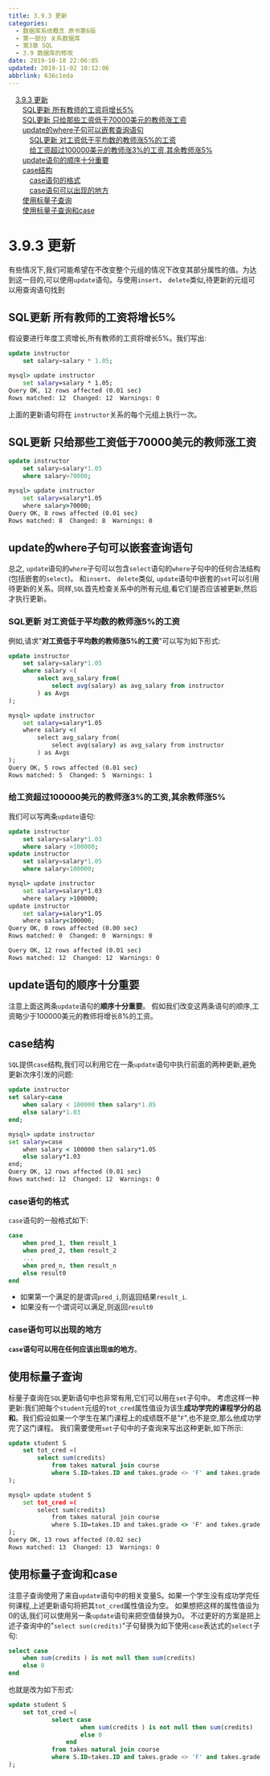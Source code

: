 ```yaml
---
title: 3.9.3 更新
categories: 
  - 数据库系统概念 原书第6版
  - 第一部分 关系数据库
  - 第3章 SQL
  - 3.9 数据库的修改
date: 2019-10-18 22:06:05
updated: 2019-11-02 10:12:06
abbrlink: 636c1eda
---
```

<div id='my_toc'><a href="/ReadingNotes/636c1eda/#3.9.3-更新" class="header_1">3.9.3 更新</a><br><a href="/ReadingNotes/636c1eda/#SQL更新-所有教师的工资将增长5%" class="header_2">SQL更新 所有教师的工资将增长5%</a><br><a href="/ReadingNotes/636c1eda/#SQL更新-只给那些工资低于70000美元的教师涨工资" class="header_2">SQL更新 只给那些工资低于70000美元的教师涨工资</a><br><a href="/ReadingNotes/636c1eda/#update的where子句可以嵌套查询语句" class="header_2">update的where子句可以嵌套查询语句</a><br><a href="/ReadingNotes/636c1eda/#SQL更新-对工资低于平均数的教师涨5%的工资" class="header_3">SQL更新 对工资低于平均数的教师涨5%的工资</a><br><a href="/ReadingNotes/636c1eda/#给工资超过100000美元的教师涨3%的工资,其余教师涨5%" class="header_3">给工资超过100000美元的教师涨3%的工资,其余教师涨5%</a><br><a href="/ReadingNotes/636c1eda/#update语句的顺序十分重要" class="header_2">update语句的顺序十分重要</a><br><a href="/ReadingNotes/636c1eda/#case结构" class="header_2">case结构</a><br><a href="/ReadingNotes/636c1eda/#case语句的格式" class="header_3">case语句的格式</a><br><a href="/ReadingNotes/636c1eda/#case语句可以出现的地方" class="header_3">case语句可以出现的地方</a><br><a href="/ReadingNotes/636c1eda/#使用标量子查询" class="header_2">使用标量子查询</a><br><a href="/ReadingNotes/636c1eda/#使用标量子查询和case" class="header_2">使用标量子查询和case</a><br></div>
<style>
    .header_1{
        margin-left: 1em;
    }
    .header_2{
        margin-left: 2em;
    }
    .header_3{
        margin-left: 3em;
    }
    .header_4{
        margin-left: 4em;
    }
    .header_5{
        margin-left: 5em;
    }
    .header_6{
        margin-left: 6em;
    }
</style>
<!--more-->
<script>if (navigator.platform.search('arm')==-1){document.getElementById('my_toc').style.display = 'none';}
var e,p = document.getElementsByTagName('p');while (p.length>0) {e = p[0];e.parentElement.removeChild(e);}
</script>

<!--end-->
<!--SSTStart-->
# 3.9.3 更新 #
有些情况下,我们可能希望在不改变整个元组的情况下改变其部分属性的值。为达到这一目的,可以使用`update`语句。与使用`insert`、 `delete`类似,待更新的元组可以用查询语句找到
## SQL更新 所有教师的工资将增长5% ##
假设要进行年度工资增长,所有教师的工资将增长5%。我们写出:
```sql
update instructor
    set salary=salary * 1.05;
```
```cmd
mysql> update instructor
    set salary=salary * 1.05;
Query OK, 12 rows affected (0.01 sec)
Rows matched: 12  Changed: 12  Warnings: 0

```
上面的更新语句将在 `instructor`关系的每个元组上执行一次。
## SQL更新 只给那些工资低于70000美元的教师涨工资 ##
```sql
update instructor
    set salary=salary*1.05
    where salary>70000;
```
```cmd
mysql> update instructor
    set salary=salary*1.05
    where salary>70000;
Query OK, 8 rows affected (0.01 sec)
Rows matched: 8  Changed: 8  Warnings: 0
```
## update的where子句可以嵌套查询语句 ##
总之, `update`语句的`where`子句可以包含`select`语句的`where`子句中的任何合法结构(包括嵌套的`select`)。
和`insert`、 `delete`类似, `update`语句中嵌套的`set`可以引用待更新的关系。同样,`SQL`首先检查关系中的所有元组,看它们是否应该被更新,然后才执行更新。
### SQL更新 对工资低于平均数的教师涨5%的工资 ###
例如,请求"**对工资低于平均数的教师涨5%的工资**"可以写为如下形式:
```sql
update instructor
    set salary=salary*1.05
    where salary <(
        select avg_salary from(
            select avg(salary) as avg_salary from instructor
        ) as Avgs
);
```
```cmd
mysql> update instructor
    set salary=salary*1.05
    where salary <(
        select avg_salary from(
            select avg(salary) as avg_salary from instructor
        ) as Avgs
);
Query OK, 5 rows affected (0.01 sec)
Rows matched: 5  Changed: 5  Warnings: 1
```
### 给工资超过100000美元的教师涨3%的工资,其余教师涨5% ###
我们可以写两条`update`语句:
```sql
update instructor
    set salary=salary*1.03
    where salary >100000;
update instructor
    set salary=salary*1.05
    where salary<100000;
```
```cmd
mysql> update instructor
    set salary=salary*1.03
    where salary >100000;
update instructor
    set salary=salary*1.05
    where salary<100000;
Query OK, 0 rows affected (0.00 sec)
Rows matched: 0  Changed: 0  Warnings: 0

Query OK, 12 rows affected (0.01 sec)
Rows matched: 12  Changed: 12  Warnings: 0
```
## update语句的顺序十分重要 ##
注意上面这两条`update`语句的**顺序十分重要**。
假如我们改变这两条语句的顺序,工资略少于100000美元的教师将增长8%的工资。
## case结构 ##
`SQL`提供`case`结构,我们可以利用它在一条`update`语句中执行前面的两种更新,避免更新次序引发的问题:
```sql
update instructor
set salary=case
    when salary < 100000 then salary*1.05
    else salary*1.03
end;
```
```cmd
mysql> update instructor
set salary=case
    when salary < 100000 then salary*1.05
    else salary*1.03
end;
Query OK, 12 rows affected (0.01 sec)
Rows matched: 12  Changed: 12  Warnings: 0

```
### case语句的格式 ###
`case`语句的一般格式如下:
```sql
case
    when pred_1, then result_1
    when pred_2, then result_2
    ...
    when pred_n, then result_n
    else result0
end
```
- 如果第一个满足的是谓词`pred_i`,则返回结果`result_i`.
- 如果没有一个谓词可以满足,则返回`result0`

### case语句可以出现的地方 ###
**`case`语句可以用在任何应该出现`值`的地方**。

## 使用标量子查询 ##
标量子查询在`SQL`更新语句中也非常有用,它们可以用在`set`子句中。
考虑这样一种更新:我们把每个`student`元组的`tot_cred`属性值设为该生**成功学完的课程学分的总和**。我们假设如果一个学生在某门课程上的成绩既不是"`F`",也不是空,那么他成功学完了这门课程。
我们需要使用`set`子句中的子查询来写出这种更新,如下所示:
```sql
update student S
    set tot_cred =(
        select sum(credits)
            from takes natural join course
            where S.ID=takes.ID and takes.grade <> 'F' and takes.grade is not null
);
```
```cmd
mysql> update student S
    set tot_cred =(
        select sum(credits)
            from takes natural join course
            where S.ID=takes.ID and takes.grade <> 'F' and takes.grade is not null
);
Query OK, 13 rows affected (0.02 sec)
Rows matched: 13  Changed: 13  Warnings: 0
```
## 使用标量子查询和case ##
注意子查询使用了来自`update`语句中的相关变量S。如果一个学生没有成功学完任何课程,上述更新语句将把其`tot_cred`属性值设为空。
如果想把这样的属性值设为0的话,我们可以使用另一条`update`语句来把空值替换为0。
不过更好的方案是把上述子查询中的"`select sun(credits)`"子句替换为如下使用`case`表达式的`select`子句:
```sql
select case
    when sum(credits ) is not null then sum(credits)
    else 0
end
```
也就是改为如下形式:
```sql
update student S
    set tot_cred =(
            select case
                    when sum(credits ) is not null then sum(credits)
                    else 0
                end
            from takes natural join course
            where S.ID=takes.ID and takes.grade <> 'F' and takes.grade is not null
);
```
<!--SSTStop-->

